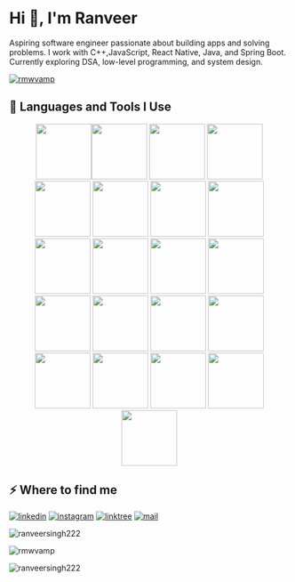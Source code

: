 <h1>Hi 👋, I'm Ranveer</h1>
<p>Aspiring software engineer passionate about building apps and solving problems. I work with C++,JavaScript, React Native, Java, and Spring Boot. Currently exploring DSA, low-level programming, and system design.</p>
<p align="left"> <a href="https://github.com/ryo-ma/github-profile-trophy"><img src="https://github-profile-trophy.vercel.app/?username=rmwvamp" alt="rmwvamp" /></a> </p>
<h2>🚀 Languages and Tools I Use</h2>
<div align="center">
<img src="https://user-images.githubusercontent.com/74038190/212257454-16e3712e-945a-4ca2-b238-408ad0bf87e6.gif" width="100"><img src="https://user-images.githubusercontent.com/74038190/212257472-08e52665-c503-4bd9-aa20-f5a4dae769b5.gif" width="100">
<img src="https://user-images.githubusercontent.com/74038190/212257468-1e9a91f1-b626-4baa-b15d-5c385dfa7ed2.gif" width="100">
<img src="https://user-images.githubusercontent.com/74038190/212257465-7ce8d493-cac5-494e-982a-5a9deb852c4b.gif" width="100">
<img src="https://user-images.githubusercontent.com/74038190/212257463-4d082cb4-7483-4eaf-bc25-6dde2628aabd.gif" width="100">
<img src="https://user-images.githubusercontent.com/74038190/212257460-738ff738-247f-4445-a718-cdd0ca76e2db.gif" width="100">
<img src="https://user-images.githubusercontent.com/74038190/212257467-871d32b7-e401-42e8-a166-fcfd7baa4c6b.gif" width="100">
<img src="https://user-images.githubusercontent.com/74038190/212281756-450d3ffa-9335-4b98-a965-db8a18fee927.gif" width="100">
<img src="https://user-images.githubusercontent.com/74038190/212280805-9bcb336b-8c55-46a8-abf8-ff286ab55472.gif" width="100">
<img src="https://user-images.githubusercontent.com/74038190/212280823-79088828-a258-4a4d-8d6c-96315d5a07af.gif" width="100">
<img src="https://user-images.githubusercontent.com/74038190/212281763-e6ecd7ef-c4aa-45b6-a97c-f33f6bb592bd.gif" width="100">
<img src="https://user-images.githubusercontent.com/74038190/212281775-b468df30-4edc-4bf8-a4ee-f52e1aaddc86.gif" width="100">
<img src="https://user-images.githubusercontent.com/74038190/212281780-0afd9616-8310-46e9-a898-c4f5269f1387.gif" width="100">
  
<img src="https://github.com/Anmol-Baranwal/Cool-GIFs-For-GitHub/assets/74038190/1a797f46-efe4-41e6-9e75-5303e1bbcbfa" width="100">
<img src="https://github.com/Anmol-Baranwal/Cool-GIFs-For-GitHub/assets/74038190/29fd6286-4e7b-4d6c-818f-c4765d5e39a9" width="100">
<img src="https://github.com/Anmol-Baranwal/Cool-GIFs-For-GitHub/assets/74038190/67f477ed-6624-42da-99f0-1a7b1a16eecb" width="100">
<img src="https://github.com/Anmol-Baranwal/Cool-GIFs-For-GitHub/assets/74038190/3c16d4f2-b757-4c70-8f42-43d5dddd2c36" width="100">
<img src="https://github.com/Anmol-Baranwal/Cool-GIFs-For-GitHub/assets/74038190/3fb2cdf6-8920-462e-87a4-95af376418aa" width="100">
<img src="https://github.com/Anmol-Baranwal/Cool-GIFs-For-GitHub/assets/74038190/de038172-e903-4951-926c-755878deb0b4" width="100">
<img src="https://github.com/Anmol-Baranwal/Cool-GIFs-For-GitHub/assets/74038190/398b19b1-9aae-4c1f-8bc0-d172a2c08d68" width="100">
<img src="https://github.com/Anmol-Baranwal/Cool-GIFs-For-GitHub/assets/74038190/e0d299f2-767c-4c21-bd49-90f2a19f1a78" width="100">
</div>

<h2>⚡️ Where to find me</h2>
<p><a target="_blank" href="https://www.linkedin.com/in/Ranveer singh" style="display: inline-block;"><img src="https://img.shields.io/badge/linkedin-logo?style=for-the-badge&logo=linkedin&logoColor=white&color=%230a77b6" alt="linkedin" /></a>
<a target="_blank" href="https://www.instagram.com/rveeway" style="display: inline-block;"><img src="https://img.shields.io/badge/instagram-logo?style=for-the-badge&logo=instagram&logoColor=white&color=%23F35369" alt="instagram" /></a>
<a target="_blank" href="https://linktr.ee/ranveersingh222" style="display: inline-block;"><img src="https://img.shields.io/badge/Linktree-logo?style=for-the-badge&logo=Linktree&logoColor=white&color=%2300C300" alt="linktree" /></a>
<a target="_blank" href="mailto:ranveersinghyadav222@gmail.com" style="display: inline-block;"><img src="https://img.shields.io/badge/Email-logo?style=for-the-badge&logo=maildotru&logoColor=white&color=%23D14836" alt="mail" /></a>
</p>

<p><img align="center" src="https://github-readme-stats.vercel.app/api?username=ranveersingh222&show_icons=true&locale=en" alt="ranveersingh222" /></p>
<p><img align="center" src="https://github-readme-streak-stats.herokuapp.com/?user=rmwvamp&" alt="rmwvamp" /></p>
<p><img src="https://github-readme-stats.vercel.app/api/top-langs?username=ranveersingh222&show_icons=true&locale=en&layout=compact" alt="ranveersingh222" /></p>

